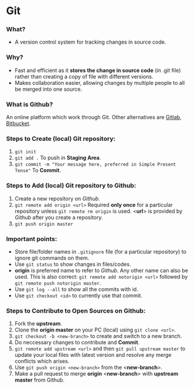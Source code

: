 # Git
### What?
- A version control system for tracking changes in source code.

### Why?
- Fast and efficient as it **stores the change in source code** (in .git file) rather than creating a copy of file with different versions.
- Makes collaboration easier, allowing changes by multiple people to all be merged into one source.

### What is Github?
An online platform which work through Git. Other alternatives are [Gitlab](https://about.gitlab.com), [Bitbucket](https://bitbucket.org/product).

### Steps to Create (local) Git repository:
1. `git init`
2. `git add .` To push in **Staging Area**.
3. `git commit -m "Your message here, preferred in Simple Present Tense"` To **Commit**.

### Steps to Add (local) Git repository to Github:
1. Create a new repository on *Github*.
2. `git remote add origin <url>` Required **only once** for a particular repository unless `git remote rm origin` is used. <**url**> is provided by *Github* after you create a repository.
3. `git push origin master`

### Important points:
- Store file/folder names in `.gitignore` file (for a particular repository) to ignore git commands on them.
- Use `git status` to show changes in files/codes. 
- **origin** is preferred name to refer to *Github*. Any other name can also be used. This is also correct: `git remote add notorigin <url>` followed by `git remote push notorigin master`.
- Use `git log --all` to show all the commits with id.
- Use `git checkout <id>` to currently use that commit.

### Steps to Contribute to Open Sources on Github:
1. Fork the **upstream**.
2. Clone the **origin master** on your PC (local) using `git clone <url>`.
3. `git checkout -b <new-branch>` to create and switch to a new branch.
4. Do neccessary changes to contribute and **Commit**.
5. `git remote add upstream <url>` and then `git pull upstream master` to update your local files with latest version and resolve any merge conflicts which arises.
6. Use `git push origin <new-branch>` from the <**new-branch**>.
7. Make a pull request to merge **origin** <**new-branch**> with **upstream master** from Github.
